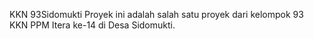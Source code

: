 KKN 93Sidomukti
Proyek ini adalah salah satu proyek dari kelompok 93 KKN PPM Itera ke-14 di Desa Sidomukti.